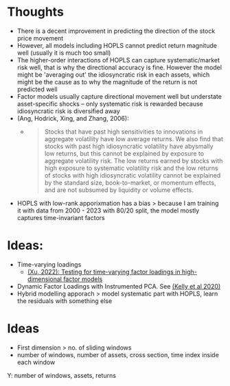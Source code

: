 # Thoughts
- There is a decent improvement in predicting the direction of the stock price movement
- However, all models including HOPLS cannot predict return magnitude well (usually it is much too small)
- The higher-order interactions of HOPLS can capture systematic/market risk well, that is why the directional accuracy is fine. However the model might be 'averaging out' the idiosyncratic risk in each assets, which might be the cause as to why the magnitude of the return is not predicted well
- Factor models usually capture directional movement well but understate asset-specific shocks – only systematic risk is rewarded because idiosyncratic risk is diversified away
- (Ang, Hodrick, Xing, and Zhang, 2006):
  - > Stocks that have past high sensitivities to innovations in aggregate volatility have low average returns. We also find that stocks with past high idiosyncratic volatility have abysmally low returns, but this cannot be explained by exposure to aggregate volatility risk. The low returns earned by stocks with high exposure to systematic volatility risk and the low returns of stocks with high idiosyncratic volatility cannot be explained by the standard size, book-to-market, or momentum effects, and are not subsumed by liquidity or volume effects.
- HOPLS with low-rank apporixmation has a bias > because I am training it with data from 2000 - 2023 with 80/20 split, the model mostly captures time-invariant factors

# Ideas:
- Time-varying loadings  
  - [(Xu, 2022): Testing for time-varying factor loadings in high-dimensional factor models](https://www.tandfonline.com/doi/epdf/10.1080/07474938.2022.2074188?needAccess=true)
- Dynamic Factor Loadings with Instrumented PCA. See [(Kelly et al 2020)](https://papers.ssrn.com/sol3/papers.cfm?abstract_id=2983919)
- Hybrid modelling apporach > model systematic part with HOPLS, learn the residuals with something else

# Ideas
- First dimension > no. of sliding windows
- number of windows, number of assets, cross section, time index inside each window

Y: number of windows, assets, returns